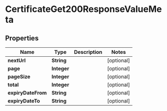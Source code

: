 

# CertificateGet200ResponseValueMeta


## Properties

| Name | Type | Description | Notes |
|------------ | ------------- | ------------- | -------------|
|**nextUrl** | **String** |  |  [optional] |
|**page** | **Integer** |  |  [optional] |
|**pageSize** | **Integer** |  |  [optional] |
|**total** | **Integer** |  |  [optional] |
|**expiryDateFrom** | **String** |  |  [optional] |
|**expiryDateTo** | **String** |  |  [optional] |



